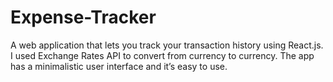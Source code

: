 # Expense-Tracker
A web application that lets you track your transaction history using React.js. I used Exchange Rates API to convert from currency to currency. The app has a minimalistic user interface and it’s easy to use.

